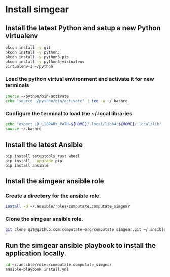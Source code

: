 # Install simgear

## Install the latest Python and setup a new Python virtualenv

```bash
pkcon install -y git
pkcon install -y python3
pkcon install -y python3-pip
pkcon install -y python3-virtualenv
virtualenv-3 ~/python
```

### Load the python virtual environment and activate it for new terminals

```bash
source ~/python/bin/activate
echo "source ~/python/bin/activate" | tee -a ~/.bashrc
```

### Configure the terminal to load the ~/.local libraries

```bash
echo "export LD_LIBRARY_PATH=${HOME}/.local/lib64:${HOME}/.local/lib" | tee -a ~/.bashrc
source ~/.bashrc
```

## Install the latest Ansible

```bash
pip install setuptools_rust wheel
pip install --upgrade pip
pip install ansible
```

## Install the simgear ansible role

### Create a directory for the ansible role. 

```bash
install -d ~/.ansible/roles/computate.computate_simgear
```

### Clone the simgear ansible role. 

```bash
git clone git@github.com:computate-org/computate_simgear.git ~/.ansible/roles/computate.computate_simgear
```

## Run the simgear ansible playbook to install the application locally. 

```bash
cd ~/.ansible/roles/computate.computate_simgear
ansible-playbook install.yml
```

